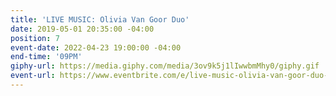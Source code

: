 ```yaml
---
title: 'LIVE MUSIC: Olivia Van Goor Duo'
date: 2019-05-01 20:35:00 -04:00
position: 7
event-date: 2022-04-23 19:00:00 -04:00
end-time: '09PM'
giphy-url: https://media.giphy.com/media/3ov9k5j1lIwwbmMhy0/giphy.gif
event-url: https://www.eventbrite.com/e/live-music-olivia-van-goor-duo-tickets-275360910897
---
```


